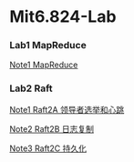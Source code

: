 # Mit6.824-Lab

### Lab1 MapReduce

[Note1 MapReduce](https://github.com/leeleezl/Mit6.824-Lab/blob/master/Notes/%E5%AE%9E%E9%AA%8C-Lab1-MapReduce.md)

### Lab2 Raft

[Note1 Raft2A 领导者选举和心跳](https://github.com/leeleezl/Mit6.824-Lab/blob/master/Notes/%E5%AE%9E%E9%AA%8C-%20Lab2A-Raft%20%E9%A2%86%E5%AF%BC%E4%BA%BA%E9%80%89%E4%B8%BE.md)

[Note2 Raft2B 日志复制](https://github.com/leeleezl/Mit6.824-Lab/blob/master/Notes/%E5%AE%9E%E9%AA%8C-Lab2B-Raft%20%E6%97%A5%E5%BF%97%E5%A4%8D%E5%88%B6.md)

[Note3 Raft2C 持久化](https://github.com/leeleezl/Mit6.824-Lab/blob/master/Notes/%E5%AE%9E%E9%AA%8C-Lab2C-Raft%20%E6%8C%81%E4%B9%85%E5%8C%96.md)